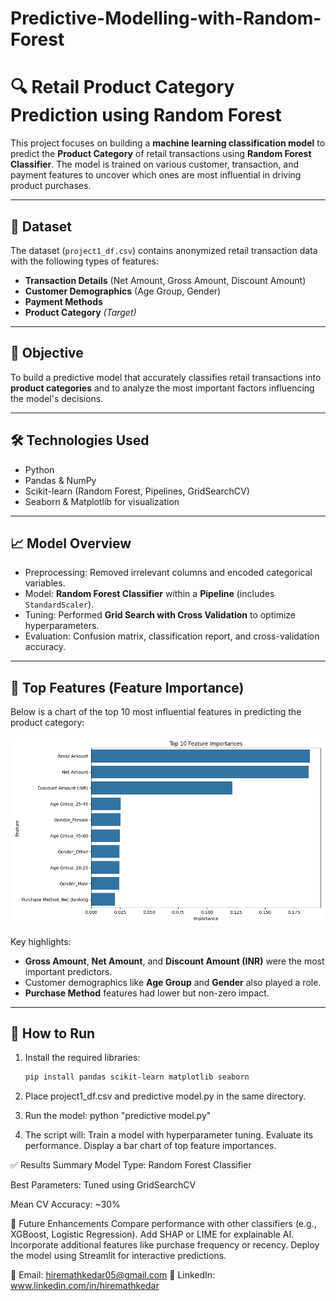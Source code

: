 # Predictive-Modelling-with-Random-Forest

# 🔍 Retail Product Category Prediction using Random Forest

This project focuses on building a **machine learning classification model** to predict the **Product Category** of retail transactions using **Random Forest Classifier**. The model is trained on various customer, transaction, and payment features to uncover which ones are most influential in driving product purchases.

---

## 🧾 Dataset

The dataset (`project1_df.csv`) contains anonymized retail transaction data with the following types of features:
- **Transaction Details** (Net Amount, Gross Amount, Discount Amount)
- **Customer Demographics** (Age Group, Gender)
- **Payment Methods**
- **Product Category** *(Target)*

---

## 🧠 Objective

To build a predictive model that accurately classifies retail transactions into **product categories** and to analyze the most important factors influencing the model's decisions.

---

## 🛠️ Technologies Used

- Python
- Pandas & NumPy
- Scikit-learn (Random Forest, Pipelines, GridSearchCV)
- Seaborn & Matplotlib for visualization

---

## 📈 Model Overview

- Preprocessing: Removed irrelevant columns and encoded categorical variables.
- Model: **Random Forest Classifier** within a **Pipeline** (includes `StandardScaler`).
- Tuning: Performed **Grid Search with Cross Validation** to optimize hyperparameters.
- Evaluation: Confusion matrix, classification report, and cross-validation accuracy.

---

## 🌟 Top Features (Feature Importance)

Below is a chart of the top 10 most influential features in predicting the product category:

![Top Feature Importances](Figure_1.png)

Key highlights:
- **Gross Amount**, **Net Amount**, and **Discount Amount (INR)** were the most important predictors.
- Customer demographics like **Age Group** and **Gender** also played a role.
- **Purchase Method** features had lower but non-zero impact.

---

## 🧪 How to Run

1. Install the required libraries:
   ```bash
   pip install pandas scikit-learn matplotlib seaborn
2. Place project1_df.csv and predictive model.py in the same directory.

3. Run the model:
python "predictive model.py"

4. The script will:
Train a model with hyperparameter tuning.
Evaluate its performance.
Display a bar chart of top feature importances.

✅ Results Summary
Model Type: Random Forest Classifier

Best Parameters: Tuned using GridSearchCV

Mean CV Accuracy: ~30%

📌 Future Enhancements
Compare performance with other classifiers (e.g., XGBoost, Logistic Regression).
Add SHAP or LIME for explainable AI.
Incorporate additional features like purchase frequency or recency.
Deploy the model using Streamlit for interactive predictions.


📧 Email: hiremathkedar05@gmail.com
🔗 LinkedIn: www.linkedin.com/in/hiremathkedar

